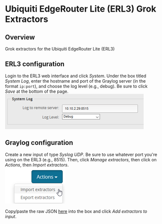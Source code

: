 # Ubiquiti EdgeRouter Lite (ERL3) Grok Extractors

## Overview
Grok extractors for the Ubiquiti EdgeRouter Lite (ERL3)

## ERL3 configuration
Login to the ERL3 web interface and click *System*. Under the box titled *System Log*, enter the hostname and port of the Graylog server (in the format `ip:port`), and choose the log level (e.g., debug). Be sure to click *Save* at the bottom of the page.  
![ERL configuration](/img/20180530_001.png)

## Graylog configuration
Create a new input of type *Syslog UDP*. Be sure to use whatever port you're using on the ERL3 (e.g., 8515).
Then, click *Manage extractors*, then click on *Actions*, then *Import extractors*.  
![Import extractors](img/20180530_002.png)

Copy/paste the raw JSON [here](https://raw.githubusercontent.com/loganmarchione/graylog-edgerouter-lite/master/erl3-grok.json) into the box and click *Add extractors to input*.
